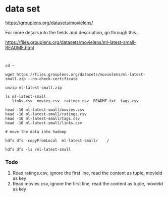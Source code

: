 # data set 


https://grouplens.org/datasets/movielens/

For more details into the fields and description, go through this..

https://files.grouplens.org/datasets/movielens/ml-latest-small-README.html
```


cd ~

wget https://files.grouplens.org/datasets/movielens/ml-latest-small.zip --no-check-certificate

unzip ml-latest-small.zip

ls ml-latest-small
   links.csv  movies.csv  ratings.csv  README.txt  tags.csv
   
head -10 ml-latest-small/movies.csv
head -10 ml-latest-small/ratings.csv
head -10 ml-latest-small/tags.csv
head -10 ml-latest-small/links.csv

# move the data into hadoop

hdfs dfs -copyFromLocal  ml-latest-small/    /

hdfs dfs -ls /ml-latest-small

```

### Todo

1. Read ratings.csv, ignore the first line, read the content as tuple, movieId as key
2. Read movies.csv, ignore the first line, read the content as tuple, movieId as key


